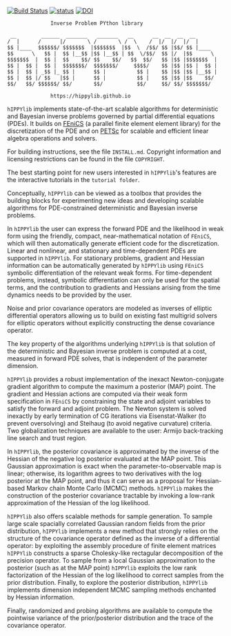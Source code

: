 [![Build Status](https://travis-ci.org/hippylib/hippylib.svg?branch=master)](https://travis-ci.org/hippylib/hippylib)
[![status](http://joss.theoj.org/papers/053e0d08a5e9755e7b78898cff6f6208/status.svg)](http://joss.theoj.org/papers/053e0d08a5e9755e7b78898cff6f6208) [![DOI](https://zenodo.org/badge/DOI/10.5281/zenodo.596931.svg)](https://doi.org/10.5281/zenodo.596931)

                  Inverse Problem PYthon library

```
 __        ______  _______   _______   __      __  __  __  __       
/  |      /      |/       \ /       \ /  \    /  |/  |/  |/  |      
$$ |____  $$$$$$/ $$$$$$$  |$$$$$$$  |$$  \  /$$/ $$ |$$/ $$ |____  
$$      \   $$ |  $$ |__$$ |$$ |__$$ | $$  \/$$/  $$ |/  |$$      \ 
$$$$$$$  |  $$ |  $$    $$/ $$    $$/   $$  $$/   $$ |$$ |$$$$$$$  |
$$ |  $$ |  $$ |  $$$$$$$/  $$$$$$$/     $$$$/    $$ |$$ |$$ |  $$ |
$$ |  $$ | _$$ |_ $$ |      $$ |          $$ |    $$ |$$ |$$ |__$$ |
$$ |  $$ |/ $$   |$$ |      $$ |          $$ |    $$ |$$ |$$    $$/ 
$$/   $$/ $$$$$$/ $$/       $$/           $$/     $$/ $$/ $$$$$$$/  
```                                                                    
                                                                    

                  https://hippylib.github.io

`hIPPYlib` implements state-of-the-art scalable algorithms for
deterministic and Bayesian inverse problems governed by partial differential equations (PDEs).
It builds on [FEniCS](http://fenicsproject.org/)
(a parallel finite element element library) for the discretization of the PDE
and on [PETSc](http://www.mcs.anl.gov/petsc/) for scalable and efficient linear
algebra operations and solvers.

For building instructions, see the file `INSTALL.md`. Copyright information
and licensing restrictions can be found in the file `COPYRIGHT`.

The best starting point for new users interested in `hIPPYlib`'s
features are the interactive tutorials in the `tutorial folder`.

Conceptually, `hIPPYlib` can be viewed as a toolbox that provides the
building blocks for experimenting new ideas and developing scalable
algorithms for PDE-constrained deterministic and Bayesian inverse problems.

In `hIPPYlib` the user can express the forward PDE and the likelihood in
weak form using the friendly, compact, near-mathematical notation of
`FEniCS`, which will then automatically generate efficient code for the
discretization.  Linear and nonlinear, and stationary and
time-dependent PDEs are supported in `hIPPYlib`.
For stationary problems, gradient and Hessian information can be
automatically generated by `hIPPYlib` using `FEniCS` symbolic differentiation
of the relevant weak forms. For time-dependent problems, instead, symbolic
differentiation can only be used for the spatial terms, and the contribution
to gradients and Hessians arising from the time dynamics needs to be provided
by the user.

Noise and prior covariance operators are modeled as inverses of
elliptic differential operators allowing us to build on existing fast
multigrid solvers for elliptic operators without explicitly
constructing the dense covariance operator.

The key property of the algorithms underlying `hIPPYlib` is that solution
of the deterministic and Bayesian inverse problem is computed
at a cost, measured in forward PDE solves, that is independent of the
parameter dimension.

`hIPPYlib` provides a robust implementation of the inexact
Newton-conjugate gradient algorithm to compute the maximum a posterior
(MAP) point. The gradient and Hessian actions are
computed via their weak form specification in `FEniCS` by
constraining the state and adjoint variables to satisfy the forward
and adjoint problem. The Newton system is solved inexactly by early
termination of CG iterations via Eisenstat-Walker (to prevent
oversolving) and Steihaug (to avoid negative curvature)
criteria. Two globalization techniques are available to the user:
Armijo back-tracking line search and trust region.

In `hIPPYlib`, the posterior covariance is approximated by the
inverse of the Hessian of the negative log posterior evaluated at
the MAP point. This Gaussian approximation is exact when the
parameter-to-observable map is linear; otherwise, its logarithm agrees
to two derivatives with the log posterior at the MAP point, and thus it
can serve as a proposal for Hessian-based Markov chain Monte Carlo (MCMC)
methods. `hIPPYlib` makes the construction of the posterior covariance
tractable by invoking a low-rank approximation of the Hessian of the
log likelihood.

`hIPPYlib` also offers scalable methods for sample generation.
To sample large scale spacially correlated Gaussian random fields from the prior
distribution, `hIPPYlib`  implements a new method that strongly relies on the
structure of the covariance operator defined as the inverse of a differential operator:
by exploiting the assembly procedure of finite element matrices `hIPPYlib` constructs a sparse Cholesky-like rectagular decomposition of the precision operator.
To sample from a local Gaussian approximation to the posterior (such as at the MAP point)
`hIPPYlib` exploits the low rank factorization of the Hessian of the
log likelihood to correct samples from the prior distribution.
Finally, to explore the posterior distribution, `hIPPYlib` implements
dimension independent MCMC sampling methods enchanted by Hessian information.

Finally, randomized and probing algorithms are available to compute
the pointwise variance of the prior/posterior distribution and the trace
of the covariance operator.

